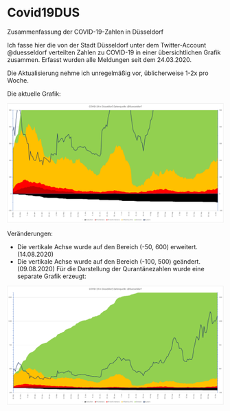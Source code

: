 # Covid19DUS
Zusammenfassung der COVID-19-Zahlen in Düsseldorf

Ich fasse hier die von der Stadt Düsseldorf unter dem Twitter-Account @duesseldorf verteilten Zahlen zu COVID-19 in einer übersichtlichen Grafik zusammen.
Erfasst wurden alle Meldungen seit dem 24.03.2020.

Die Aktualisierung nehme ich unregelmäßig vor, üblicherweise 1-2x pro Woche.

Die aktuelle Grafik:

![Aktuelle COVID-19-Zahlen für Düsseldorf](https://github.com/dirkschreib/Covid19DUS/blob/master/Covid19DUS.png)

Veränderungen:
- Die vertikale Achse wurde auf den Bereich (-50, 600) erweitert. (14.08.2020)
- Die vertikale Achse wurde auf den Bereich (-100, 500) geändert. (09.08.2020)
  Für die Darstellung der Qurantänezahlen wurde eine separate Grafik erzeugt:
  
![Aktuelle COVID-19-Zahlen für Düsseldorf](https://github.com/dirkschreib/Covid19DUS/blob/master/Covid19DUS_Q.png)
